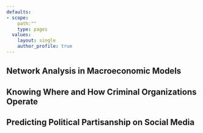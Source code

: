 ```yaml
---
defaults:
- scope:
    path:""
    type: pages
  values:
    layout: single
    author_profile: true
---
```


## Network Analysis in Macroeconomic Models

## Knowing Where and How Criminal Organizations Operate 

## Predicting Political Partisanship on Social Media
